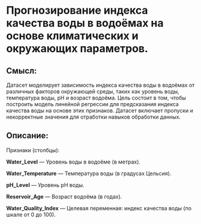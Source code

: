 # Прогнозирование индекса качества воды в водоёмах на основе климатических и окружающих параметров.

## Смысл:
Датасет моделирует зависимость индекса качества воды в водоёмах от различных факторов окружающей среды, таких как уровень воды, температура воды, pH и возраст водоёма. Цель состоит в том, чтобы построить модель линейной регрессии для предсказания индекса качества воды на основе этих признаков. Датасет включает пропуски и некорректные значения для отработки навыков обработки данных.

## Описание:
Признаки (столбцы):

**Water_Level** — Уровень воды в водоёме (в метрах).  

**Water_Temperature** — Температура воды (в градусах Цельсия).  

**pH_Level** — Уровень pH воды.  

**Reservoir_Age** — Возраст водоёма (в годах).  

**Water_Quality_Index** — Целевая переменная: индекс качества воды (по шкале от 0 до 100).
